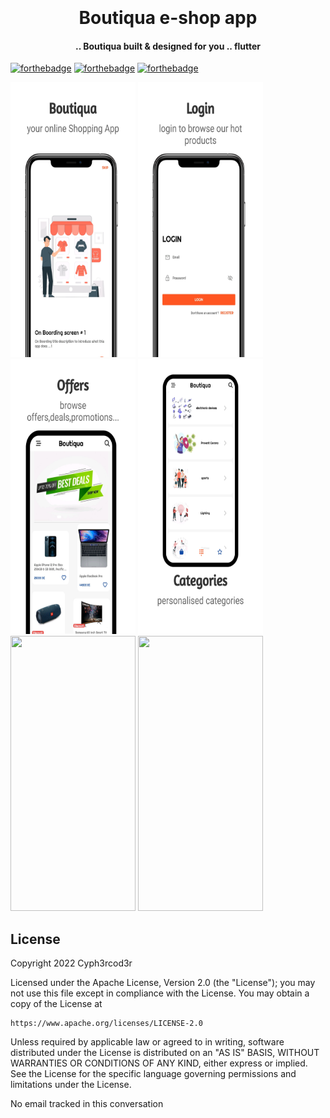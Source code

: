 <h1 align="center">
  <br>
  <a href="https://cdn-icons-png.flaticon.com/512/239/239977.png" alt="Boutiqua" width="100"></a>
  <br>
  Boutiqua e-shop app 
  <br>
</h1>
 
<h4 align="center">.. Boutiqua built & designed for you .. flutter</h4>
 
[![forthebadge](https://forthebadge.com/images/badges/built-for-android.svg)](https://forthebadge.com) [![forthebadge](https://forthebadge.com/images/badges/open-source.svg)](https://forthebadge.com) [![forthebadge](https://forthebadge.com/images/badges/contains-tasty-spaghetti-code.svg)](https://forthebadge.com)
 
<p>
<img src="https://github.com/Belveloper/ShopApp/blob/main/app-mockup-ios-screenshot-3-default-5.5-inch-1.png" width="200" height="440"/>
<img src="https://github.com/Belveloper/ShopApp/blob/main/app-mockup-ios-screenshot-3-default-5.5-inch-2.png" width="200" height="440"/>
<img src="https://github.com/Belveloper/ShopApp/blob/main/app-mockup-ios-screenshot-3-default-5.5-inch-3.png" width="200" height="440"/>
<img src="https://github.com/Belveloper/ShopApp/blob/main/app-mockup-ios-screenshot-3-default-5.5-inch-4.png" width="200" height="440"/>
<img src="https://github.com/Belveloper/ShopApp/blob/main/app-mockup-ios-screenshot-3-default-5.5-inch-5.png" width="200" height="440"/>
<img src="https://github.com/Belveloper/ShopApp/blob/main/app-mockup-ios-screenshot-3-default-5.5-inch-6.png" width="200" height="440"/>

</p>
 
## License
 
<p>
Copyright 2022 Cyph3rcod3r
 
Licensed under the Apache License, Version 2.0 (the "License");
you may not use this file except in compliance with the License.
You may obtain a copy of the License at
 
    https://www.apache.org/licenses/LICENSE-2.0
 
Unless required by applicable law or agreed to in writing, software
distributed under the License is distributed on an "AS IS" BASIS,
WITHOUT WARRANTIES OR CONDITIONS OF ANY KIND, either express or implied.
See the License for the specific language governing permissions and
limitations under the License.
</p> 

No email tracked in this conversation

